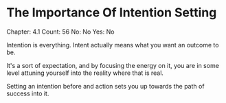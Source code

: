 # The Importance Of Intention Setting

Chapter: 4.1
Count: 56
No: No
Yes: No

Intention is everything. Intent actually means what you want an outcome to be.

It's a sort of expectation, and by focusing the energy on it, you are in some level attuning yourself into the reality where that is real.

Setting an intention before and action sets you up towards the path of success into it.